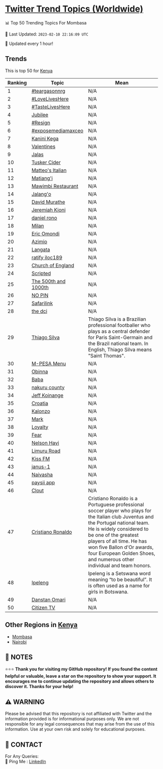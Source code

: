 [Twitter Trend Topics (Worldwide)](https://github.com/ErcinDedeoglu/Twitter-Trend-Topics)
==========


📊 Top 50 Trending Topics For Mombasa

📆 Last Updated: `2023-02-10 22:16:09 UTC`

🔧 Updated every 1 hour!


## Trends

This is top 50 for [Kenya](</Kenya>)

| Ranking | Topic | Mean |
| ------- | ------------ | ------------ |
| 1 | [#teargasonnrg](http://twitter.com/search?q=%23teargasonnrg) | N/A |
| 2 | [#LoveLivesHere](http://twitter.com/search?q=%23LoveLivesHere) | N/A |
| 3 | [#TasteLivesHere](http://twitter.com/search?q=%23TasteLivesHere) | N/A |
| 4 | [Jubilee](http://twitter.com/search?q=Jubilee) | N/A |
| 5 | [#Resign](http://twitter.com/search?q=%23Resign) | N/A |
| 6 | [#exposemediamaxceo](http://twitter.com/search?q=%23exposemediamaxceo) | N/A |
| 7 | [Kanini Kega](http://twitter.com/search?q=Kanini+Kega) | N/A |
| 8 | [Valentines](http://twitter.com/search?q=Valentines) | N/A |
| 9 | [Jalas](http://twitter.com/search?q=Jalas) | N/A |
| 10 | [Tusker Cider](http://twitter.com/search?q=Tusker+Cider) | N/A |
| 11 | [Matteo's Italian](http://twitter.com/search?q=Matteo%27s+Italian) | N/A |
| 12 | [Matiang'i](http://twitter.com/search?q=Matiang%27i) | N/A |
| 13 | [Mawimbi Restaurant](http://twitter.com/search?q=Mawimbi+Restaurant) | N/A |
| 14 | [Jalang'o](http://twitter.com/search?q=Jalang%27o) | N/A |
| 15 | [David Murathe](http://twitter.com/search?q=David+Murathe) | N/A |
| 16 | [Jeremiah Kioni](http://twitter.com/search?q=Jeremiah+Kioni) | N/A |
| 17 | [daniel rono](http://twitter.com/search?q=daniel+rono) | N/A |
| 18 | [Milan](http://twitter.com/search?q=Milan) | N/A |
| 19 | [Eric Omondi](http://twitter.com/search?q=Eric+Omondi) | N/A |
| 20 | [Azimio](http://twitter.com/search?q=Azimio) | N/A |
| 21 | [Langata](http://twitter.com/search?q=Langata) | N/A |
| 22 | [ratify  iloc189](http://twitter.com/search?q=ratify++iloc189) | N/A |
| 23 | [Church of England](http://twitter.com/search?q=Church+of+England) | N/A |
| 24 | [Scripted](http://twitter.com/search?q=Scripted) | N/A |
| 25 | [The 500th and 1000th](http://twitter.com/search?q=The+500th+and+1000th) | N/A |
| 26 | [NO PIN](http://twitter.com/search?q=NO+PIN) | N/A |
| 27 | [Safarilink](http://twitter.com/search?q=Safarilink) | N/A |
| 28 | [the dci](http://twitter.com/search?q=the+dci) | N/A |
| 29 | [Thiago Silva](http://twitter.com/search?q=Thiago+Silva) | Thiago Silva is a Brazilian professional footballer who plays as a central defender for Paris Saint-Germain and the Brazil national team. In English, Thiago Silva means "Saint Thomas". |
| 30 | [M-PESA Menu](http://twitter.com/search?q=M-PESA+Menu) | N/A |
| 31 | [Obinna](http://twitter.com/search?q=Obinna) | N/A |
| 32 | [Baba](http://twitter.com/search?q=Baba) | N/A |
| 33 | [nakuru county](http://twitter.com/search?q=nakuru+county) | N/A |
| 34 | [Jeff Koinange](http://twitter.com/search?q=Jeff+Koinange) | N/A |
| 35 | [Croatia](http://twitter.com/search?q=Croatia) | N/A |
| 36 | [Kalonzo](http://twitter.com/search?q=Kalonzo) | N/A |
| 37 | [Mark](http://twitter.com/search?q=Mark) | N/A |
| 38 | [Loyalty](http://twitter.com/search?q=Loyalty) | N/A |
| 39 | [Fear](http://twitter.com/search?q=Fear) | N/A |
| 40 | [Nelson Havi](http://twitter.com/search?q=Nelson+Havi) | N/A |
| 41 | [Limuru Road](http://twitter.com/search?q=Limuru+Road) | N/A |
| 42 | [Kiss FM](http://twitter.com/search?q=Kiss+FM) | N/A |
| 43 | [janus-1](http://twitter.com/search?q=janus-1) | N/A |
| 44 | [Naivasha](http://twitter.com/search?q=Naivasha) | N/A |
| 45 | [paysii app](http://twitter.com/search?q=paysii+app) | N/A |
| 46 | [Clout](http://twitter.com/search?q=Clout) | N/A |
| 47 | [Cristiano Ronaldo](http://twitter.com/search?q=Cristiano+Ronaldo) | Cristiano Ronaldo is a Portuguese professional soccer player who plays for the Italian club Juventus and the Portugal national team. He is widely considered to be one of the greatest players of all time. He has won five Ballon d'Or awards, four European Golden Shoes, and numerous other individual and team honors. |
| 48 | [Ipeleng](http://twitter.com/search?q=Ipeleng) | Ipeleng is a Setswana word meaning “to be beautiful”. It is often used as a name for girls in Botswana. |
| 49 | [Danstan Omari](http://twitter.com/search?q=Danstan+Omari) | N/A |
| 50 | [Citizen TV](http://twitter.com/search?q=Citizen+TV) | N/A |



## Other Regions in [Kenya](</Kenya>)

* [Mombasa](</Kenya/Mombasa.md>)
* [Nairobi](</Kenya/Nairobi.md>)



## 📝 NOTES

⭐⭐⭐ **Thank you for visiting my GitHub repository! If you found the content helpful or valuable, leave a star on the repository to show your support. It encourages me to continue updating the repository and allows others to discover it. Thanks for your help!**


## ⚠️ WARNING

Please be advised that this repository is not affiliated with Twitter and the information provided is for informational purposes only. We are not responsible for any legal consequences that may arise from the use of this information. Use at your own risk and solely for educational purposes.


## 📨 CONTACT

 For Any Queries:  
            🏓 Ping Me : [LinkedIn](https://www.linkedin.com/in/ercindedeoglu/)
